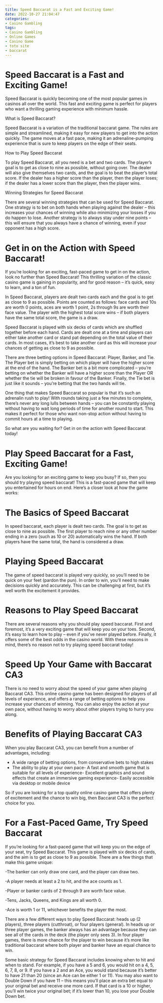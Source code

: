 ```yaml
---
title: Speed Baccarat is a Fast and Exciting Game!
date: 2022-10-27 21:04:47
categories:
- Casino Gambling
tags:
- Casino Gambling
- Online Games
- Casino Game
- toto site
- baccarat
---
```



#  Speed Baccarat is a Fast and Exciting Game!

Speed Baccarat is quickly becoming one of the most popular games in casinos all over the world. This fast and exciting game is perfect for players who want a thrilling gaming experience with minimum hassle.

What is Speed Baccarat?

Speed Baccarat is a variation of the traditional baccarat game. The rules are simple and streamlined, making it easy for new players to get into the action quickly. The game moves at a fast pace, making it an adrenaline-pumping experience that is sure to keep players on the edge of their seats.

How to Play Speed Baccarat

To play Speed Baccarat, all you need is a bet and two cards. The player’s goal is to get as close to nine as possible, without going over. The dealer will also give themselves two cards, and the goal is to beat the player’s total score. If the dealer has a higher score than the player, then the player loses; if the dealer has a lower score than the player, then the player wins.

Winning Strategies for Speed Baccarat

There are several winning strategies that can be used for Speed Baccarat. One strategy is to bet on both hands when playing against the dealer – this increases your chances of winning while also minimizing your losses if you do happen to lose. Another strategy is to always stay under nine points – this will ensure that you always have a chance of winning, even if your opponent has a high score.

#  Get in on the Action with Speed Baccarat!

If you’re looking for an exciting, fast-paced game to get in on the action, look no further than Speed Baccarat! This thrilling variation of the classic casino game is gaining in popularity, and for good reason – it’s quick, easy to learn, and a ton of fun.

In Speed Baccarat, players are dealt two cards each and the goal is to get as close to 9 as possible. Points are counted as follows: face cards and 10s are worth 0 points, aces are worth 1 point, 2s through 9s are worth their face value. The player with the highest total score wins – if both players have the same total score, the game is a draw.

Speed Baccarat is played with six decks of cards which are shuffled together before each hand. Cards are dealt one at a time and players can either take another card or stand pat depending on the total value of their cards. In most cases, it’s best to take another card as this will increase your chances of getting as close to 9 as possible.

There are three betting options in Speed Baccarat: Player, Banker, and Tie. The Player bet is simply betting on which player will have the higher score at the end of the hand. The Banker bet is a bit more complicated – you’re betting on whether the Banker will have a higher score than the Player OR whether the tie will be broken in favour of the Banker. Finally, the Tie bet is just like it sounds – you’re betting that the two hands will tie.

One thing that makes Speed Baccarat so popular is that it’s such an adrenalin rush to play! With rounds taking just a few minutes to complete, there’s never any long lulls between hands – you can be constantly playing without having to wait long periods of time for another round to start. This makes it perfect for those who want non-stop action without having to commit hours at a time to playing.

So what are you waiting for? Get in on the action with Speed Baccarat today!

#  Play Speed Baccarat for a Fast, Exciting Game!

Are you looking for an exciting game to keep you busy? If so, then you should try playing speed baccarat! This is a fast-paced game that will keep you entertained for hours on end. Here’s a closer look at how the game works:

# The Basics of Speed Baccarat

In speed baccarat, each player is dealt two cards. The goal is to get as close to nine as possible. The first player to reach nine or any other number ending in a zero (such as 10 or 20) automatically wins the hand. If both players have the same total, the hand is considered a draw.

# Playing Speed Baccarat

The game of speed baccarat is played very quickly, so you’ll need to be quick on your feet (pardon the pun). In order to win, you’ll need to make decisions quickly and accurately. This can be challenging at first, but it’s well worth the excitement it provides.

# Reasons to Play Speed Baccarat

There are several reasons why you should play speed baccarat. First and foremost, it’s a very exciting game that will keep you on your toes. Second, it’s easy to learn how to play – even if you’ve never played before. Finally, it offers some of the best odds in the casino world. With these reasons in mind, there’s no reason not to try playing speed baccarat today!

#  Speed Up Your Game with Baccarat CA3

There is no need to worry about the speed of your game when playing Baccarat CA3. This online casino game has been designed for players of all levels of experience, and offers a range of betting options to help you increase your chances of winning. You can also enjoy the action at your own pace, without having to worry about other players trying to hurry you along.

# Benefits of Playing Baccarat CA3

When you play Baccarat CA3, you can benefit from a number of advantages, including:

- A wide range of betting options, from conservative bets to high stakes
- The ability to play at your own pace- A fast and smooth game that is suitable for all levels of experience- Excellent graphics and sound effects that create an immersive gaming experience- Easily accessible via desktop or mobile device

So if you are looking for a top quality online casino game that offers plenty of excitement and the chance to win big, then Baccarat CA3 is the perfect choice for you.

#  For a Fast-Paced Game, Try Speed Baccarat

If you’re looking for a fast-paced game that will keep you on the edge of your seat, try Speed Baccarat. This game is played with six decks of cards, and the aim is to get as close to 9 as possible. There are a few things that make this game unique:

-The banker can only draw one card, and the player can draw two.

-A player needs at least a 2 to hit, and the ace counts as 1.

-Player or banker cards of 2 through 9 are worth face value.

-Tens, Jacks, Queens, and Kings are all worth 0.

-Ace is worth 1 or 11, whichever benefits the player the most.


There are a few different ways to play Speed Baccarat: heads up (2 players), three players (cutthroat), or four players (general). In heads up or three player games, the banker always has an advantage because they can see all of the cards in the deck (the player only sees 3). In four player games, there is more chance for the player to win because it’s more like traditional baccarat where both player and banker have an equal chance to win.


Some basic strategy for Speed Baccarat includes knowing when to hit and when to stand. For example, if you have a 5 and 6, you would hit on a 4, 5, 6, 7, 8, or 9. If you have a 2 and an Ace, you would stand because it’s better to have 21 than 20 (since an Ace can be either 1 or 11). You may also want to Double Down if you have 11 – this means you’ll place an extra bet equal to your original bet and receive one more card. If that card is a 10 or higher, you’ll win twice your original bet; if it’s lower than 10, you lose your Double Down bet.